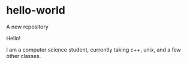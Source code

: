 # hello-world
A new repository

Hello!

I am a computer science student, currently taking c++, unix, and a few other classes. 

